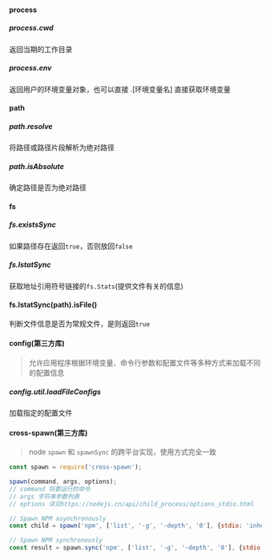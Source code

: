 #### process

##### process.cwd

返回当期的工作目录

##### process.env

返回用户的环境变量对象，也可以直接 .[环境变量名] 直接获取环境变量

#### path

##### path.resolve

将路径或路径片段解析为绝对路径

##### path.isAbsolute

确定路径是否为绝对路径

#### fs

##### fs.existsSync

如果路径存在返回`true`，否则放回`false`

##### fs.lstatSync

获取地址引用符号链接的`fs.Stats`(提供文件有关的信息)

#### fs.lstatSync(path).isFile()

判断文件信息是否为常规文件，是则返回`true`

#### config(第三方库)

>  允许应用程序根据环境变量、命令行参数和配置文件等多种方式来加载不同的配置信息

##### config.util.loadFileConfigs

加载指定的配置文件

#### cross-spawn(第三方库)

> node `spawn` 和 `spawnSync` 的跨平台实现，使用方式完全一致

```js
const spawn = require('cross-spawn');

spawn(command, args, options);
// command 将要运行的命令
// args 字符串参数列表
// options 详见https://nodejs.cn/api/child_process/options_stdio.html

// Spawn NPM asynchronously
const child = spawn('npm', ['list', '-g', '-depth', '0'], {stdio: 'inherit'});

// Spawn NPM synchronously
const result = spawn.sync('npm', ['list', '-g', '-depth', '0'], {stdio: 'inherit'});
```

